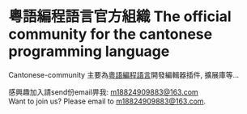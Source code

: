 # 粵語編程語言官方組織 The official community for the cantonese programming language

Cantonese-community 主要為[粵語編程語言](https://github.com/StepfenShawn/Cantonese)開發編輯器插件, 擴展庫等...  

感興趣加入請send份email畀我: m18824909883@163.com  
Want to join us? Please email to m18824909883@163.com.  
